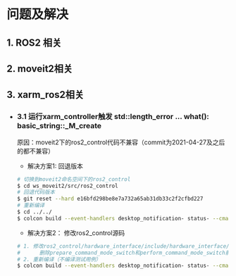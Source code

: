 # 问题及解决

## 1. ROS2 相关

## 2. moveit2相关


## 3. xarm_ros2相关
- ### 3.1 运行xarm_controller触发 std::length_error ... what(): basic_string::_M_create
    原因：moveit2下的ros2_control代码不兼容（commit为2021-04-27及之后的都不兼容）
    - 解决方案1: 回退版本
    ```bash
    # 切换到moveit2命名空间下的ros2_control
    $ cd ws_moveit2/src/ros2_control 
    # 回退代码版本
    $ git reset --hard e16bfd298be8e7a732a65ab31db33c2f2cfbd227
    # 重新编译
    $ cd ../../
    $ colcon build --event-handlers desktop_notification- status- --cmake-args -DCMAKE_BUILD_TYPE=Release
    ```
    - 解决方案2： 修改ros2_control源码

    ```bash
    # 1. 修改ros2_control/hardware_interface/include/hardware_interface/system_interface.hpp
    #      删除prepare_command_mode_switch和perform_command_mode_switch前面的virtual关键字
    # 2. 重新编译（不编译测试用例）
    $ colcon build --event-handlers desktop_notification- status- --cmake-args -DCMAKE_BUILD_TYPE=Release -DBUILD_TESTING=false
        
    ```

